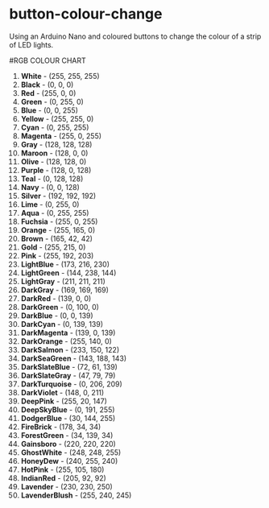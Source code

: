 # button-colour-change
Using an Arduino Nano and coloured buttons to change the colour of a strip of LED lights.


#RGB COLOUR CHART
1. **White** - (255, 255, 255)
2. **Black** - (0, 0, 0)
3. **Red** - (255, 0, 0)
4. **Green** - (0, 255, 0)
5. **Blue** - (0, 0, 255)
6. **Yellow** - (255, 255, 0)
7. **Cyan** - (0, 255, 255)
8. **Magenta** - (255, 0, 255)
9. **Gray** - (128, 128, 128)
10. **Maroon** - (128, 0, 0)
11. **Olive** - (128, 128, 0)
12. **Purple** - (128, 0, 128)
13. **Teal** - (0, 128, 128)
14. **Navy** - (0, 0, 128)
15. **Silver** - (192, 192, 192)
16. **Lime** - (0, 255, 0)
17. **Aqua** - (0, 255, 255)
18. **Fuchsia** - (255, 0, 255)
19. **Orange** - (255, 165, 0)
20. **Brown** - (165, 42, 42)
21. **Gold** - (255, 215, 0)
22. **Pink** - (255, 192, 203)
23. **LightBlue** - (173, 216, 230)
24. **LightGreen** - (144, 238, 144)
25. **LightGray** - (211, 211, 211)
26. **DarkGray** - (169, 169, 169)
27. **DarkRed** - (139, 0, 0)
28. **DarkGreen** - (0, 100, 0)
29. **DarkBlue** - (0, 0, 139)
30. **DarkCyan** - (0, 139, 139)
31. **DarkMagenta** - (139, 0, 139)
32. **DarkOrange** - (255, 140, 0)
33. **DarkSalmon** - (233, 150, 122)
34. **DarkSeaGreen** - (143, 188, 143)
35. **DarkSlateBlue** - (72, 61, 139)
36. **DarkSlateGray** - (47, 79, 79)
37. **DarkTurquoise** - (0, 206, 209)
38. **DarkViolet** - (148, 0, 211)
39. **DeepPink** - (255, 20, 147)
40. **DeepSkyBlue** - (0, 191, 255)
41. **DodgerBlue** - (30, 144, 255)
42. **FireBrick** - (178, 34, 34)
43. **ForestGreen** - (34, 139, 34)
44. **Gainsboro** - (220, 220, 220)
45. **GhostWhite** - (248, 248, 255)
46. **HoneyDew** - (240, 255, 240)
47. **HotPink** - (255, 105, 180)
48. **IndianRed** - (205, 92, 92)
49. **Lavender** - (230, 230, 250)
50. **LavenderBlush** - (255, 240, 245)
